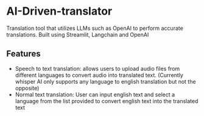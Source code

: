# AI-Driven-translator

Translation tool that utilizes LLMs such as OpenAI to perform accurate translations. Built using Streamlit, Langchain and OpenAI

## Features
- Speech to text translation: allows users to upload audio files from different languages to convert audio into translated text. (Currently whisper AI only supports any language to english translation but not the opposite) 
- Normal text translation: User can input english text and select a language from the list provided to convert english text into the translated text

